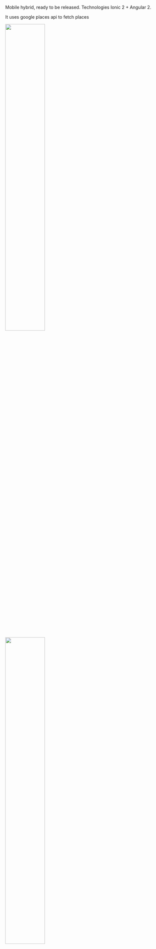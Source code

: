 <p>Mobile hybrid, ready to be released. Technologies Ionic 2 + Angular 2. </p>
<p> It uses google places api to fetch places </p>
<img src="http://i.imgur.com/Mf6cz95.png" style="width:50%">
<img src="http://i.imgur.com/DwBAOBc.png" style="width:50%">
<img src="http://i.imgur.com/BvlJEnW.png" style="width:50%">
<img src="http://i.imgur.com/ZSey6tD.jpg" style="width:50%">
<img src="http://i.imgur.com/20Hu0FA.png" style="width:50%">
